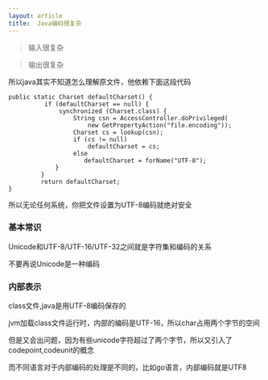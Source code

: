 ```yaml
---
layout: article
title:  Java编码很复杂
---
```


>输入很复杂

>输出很复杂

所以java其实不知道怎么理解原文件，他依赖下面这段代码

```
public static Charset defaultCharset() {
          if (defaultCharset == null) {
              synchronized (Charset.class) {
                  String csn = AccessController.doPrivileged(
                      new GetPropertyAction("file.encoding"));
                  Charset cs = lookup(csn);
                  if (cs != null)
                      defaultCharset = cs;
                  else
                     defaultCharset = forName("UTF-8");
             }
         }
         return defaultCharset;
}
```

所以无论任何系统，你把文件设置为UTF-8编码就绝对安全


### 基本常识

Unicode和UTF-8/UTF-16/UTF-32之间就是字符集和编码的关系

不要再说Unicode是一种编码


### 内部表示

class文件,java是用UTF-8编码保存的

jvm加载class文件运行时，内部的编码是UTF-16，所以char占用两个字节的空间

但是又会出问题，因为有些unicode字符超过了两个字节，所以又引入了codepoint,codeunit的概念


而不同语言对于内部编码的处理是不同的，比如go语言，内部编码就是UTF8



